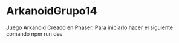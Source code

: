 # ArkanoidGrupo14
Juego Arkanoid Creado en Phaser.
Para iniciarlo hacer el siguiente comando npm run dev
